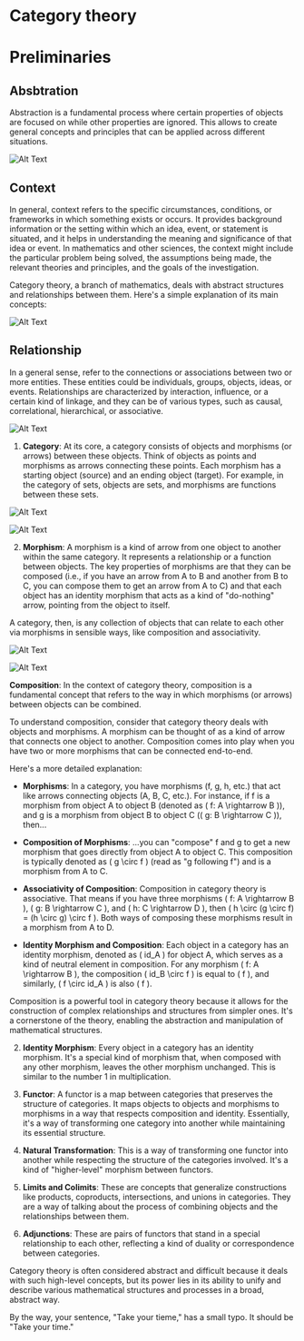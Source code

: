 # Category theory

# Preliminaries

## Absbtration

Abstraction is a fundamental process where certain properties of objects are focused on while other properties are ignored. This allows to create general concepts and principles that can be applied across different situations.

![Alt Text](assets/abstraction.png)

## Context

In general, context refers to the specific circumstances, conditions, or frameworks in which something exists or occurs. It provides background information or the setting within which an idea, event, or statement is situated, and it helps in understanding the meaning and significance of that idea or event. In mathematics and other sciences, the context might include the particular problem being solved, the assumptions being made, the relevant theories and principles, and the goals of the investigation.

Category theory, a branch of mathematics, deals with abstract structures and relationships between them. Here's a simple explanation of its main concepts:

![Alt Text](assets/context.png)

## Relationship

In a general sense, refer to the connections or associations between two or more entities. These entities could be individuals, groups, objects, ideas, or events. Relationships are characterized by interaction, influence, or a certain kind of linkage, and they can be of various types, such as causal, correlational, hierarchical, or associative.

![Alt Text](assets/relationships.png)




1. **Category**: At its core, a category consists of objects and morphisms (or arrows) between these objects. Think of objects as points and morphisms as arrows connecting these points. Each morphism has a starting object (source) and an ending object (target). For example, in the category of sets, objects are sets, and morphisms are functions between these sets.

![Alt Text](assets/category.png)

![Alt Text](assets/example-category.jpeg)


2. **Morphism**: A morphism is a kind of arrow from one object to another within the same category. It represents a relationship or a function between objects. The key properties of morphisms are that they can be composed (i.e., if you have an arrow from A to B and another from B to C, you can compose them to get an arrow from A to C) and that each object has an identity morphism that acts as a kind of "do-nothing" arrow, pointing from the object to itself.

A category, then, is any collection of objects that can relate to each other via morphisms in sensible ways, like composition and associativity. 

![Alt Text](assets/category-and-arrows2.jpg)


![Alt Text](assets/category-and-arrows.jpg)


**Composition**: 
In the context of category theory, composition is a fundamental concept that refers to the way in which morphisms (or arrows) between objects can be combined.

To understand composition, consider that category theory deals with objects and morphisms. A morphism can be thought of as a kind of arrow that connects one object to another. Composition comes into play when you have two or more morphisms that can be connected end-to-end.

Here's a more detailed explanation:

- **Morphisms**: In a category, you have morphisms (f, g, h, etc.) that act like arrows connecting objects (A, B, C, etc.). For instance, if f is a morphism from object A to object B (denoted as \( f: A \rightarrow B \)), and g is a morphism from object B to object C (\( g: B \rightarrow C \)), then...

- **Composition of Morphisms**: ...you can "compose" f and g to get a new morphism that goes directly from object A to object C. This composition is typically denoted as \( g \circ f \) (read as "g following f") and is a morphism from A to C.

- **Associativity of Composition**: Composition in category theory is associative. That means if you have three morphisms \( f: A \rightarrow B \), \( g: B \rightarrow C \), and \( h: C \rightarrow D \), then \( h \circ (g \circ f) = (h \circ g) \circ f \). Both ways of composing these morphisms result in a morphism from A to D.

- **Identity Morphism and Composition**: Each object in a category has an identity morphism, denoted as \( id_A \) for object A, which serves as a kind of neutral element in composition. For any morphism \( f: A \rightarrow B \), the composition \( id_B \circ f \) is equal to \( f \), and similarly, \( f \circ id_A \) is also \( f \).

Composition is a powerful tool in category theory because it allows for the construction of complex relationships and structures from simpler ones. It's a cornerstone of the theory, enabling the abstraction and manipulation of mathematical structures.

2. **Identity Morphism**: Every object in a category has an identity morphism. It's a special kind of morphism that, when composed with any other morphism, leaves the other morphism unchanged. This is similar to the number 1 in multiplication.

3. **Functor**: A functor is a map between categories that preserves the structure of categories. It maps objects to objects and morphisms to morphisms in a way that respects composition and identity. Essentially, it's a way of transforming one category into another while maintaining its essential structure.

4. **Natural Transformation**: This is a way of transforming one functor into another while respecting the structure of the categories involved. It's a kind of "higher-level" morphism between functors.

5. **Limits and Colimits**: These are concepts that generalize constructions like products, coproducts, intersections, and unions in categories. They are a way of talking about the process of combining objects and the relationships between them.

6. **Adjunctions**: These are pairs of functors that stand in a special relationship to each other, reflecting a kind of duality or correspondence between categories.

Category theory is often considered abstract and difficult because it deals with such high-level concepts, but its power lies in its ability to unify and describe various mathematical structures and processes in a broad, abstract way.

By the way, your sentence, "Take your tieme," has a small typo. It should be "Take your time."